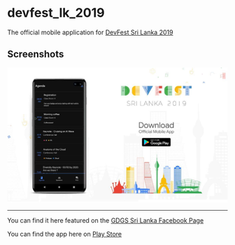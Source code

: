 # devfest_lk_2019

The official mobile application for [DevFest Sri Lanka 2019](https://devfest19.gdgsrilanka.org/)

## Screenshots

![Screenshot](screenshots/app-display.jpg)

---

You can find it here featured on the [GDGS Sri Lanka Facebook Page](https://www.facebook.com/GDGSriLanka/photos/a.608508595861258/2879483418763753/?type=3&theater)

You can find the app here on [Play Store](https://play.google.com/store/apps/details?id=org.gdgsrilanka.devfest19&fbclid=IwAR3yiARxqoYbzHT9qNk5fmINki0mIcSK54K54jXhR4ZSAidfdu8LEcvWkAY)
